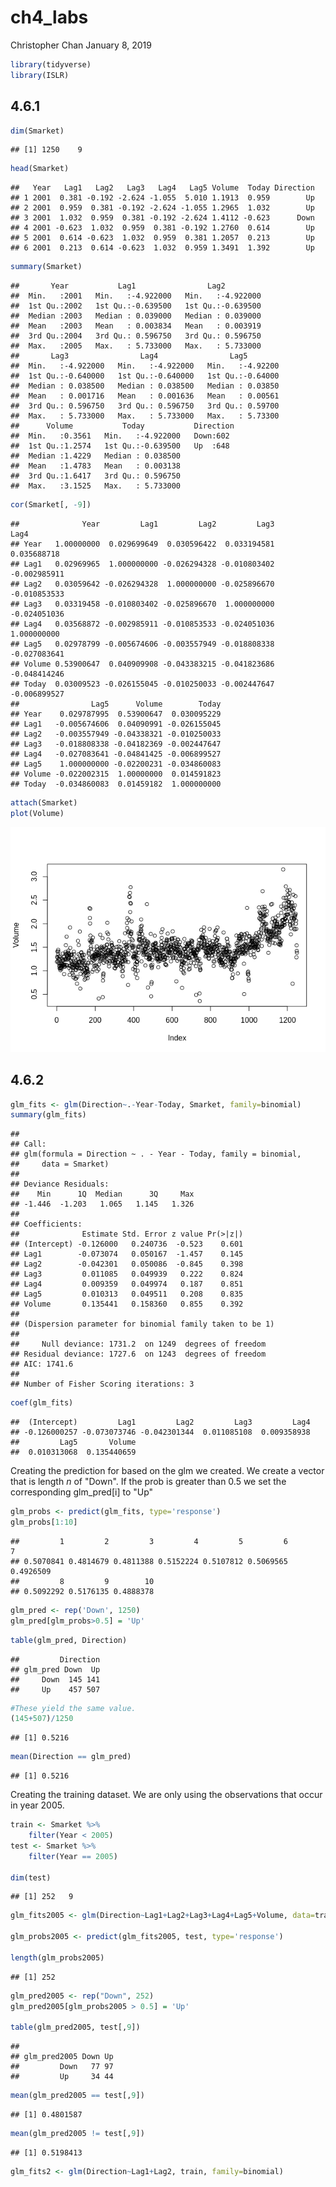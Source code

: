 ch4\_labs
================
Christopher Chan
January 8, 2019

``` r
library(tidyverse)
library(ISLR)
```

4.6.1
-----

``` r
dim(Smarket)
```

    ## [1] 1250    9

``` r
head(Smarket)
```

    ##   Year   Lag1   Lag2   Lag3   Lag4   Lag5 Volume  Today Direction
    ## 1 2001  0.381 -0.192 -2.624 -1.055  5.010 1.1913  0.959        Up
    ## 2 2001  0.959  0.381 -0.192 -2.624 -1.055 1.2965  1.032        Up
    ## 3 2001  1.032  0.959  0.381 -0.192 -2.624 1.4112 -0.623      Down
    ## 4 2001 -0.623  1.032  0.959  0.381 -0.192 1.2760  0.614        Up
    ## 5 2001  0.614 -0.623  1.032  0.959  0.381 1.2057  0.213        Up
    ## 6 2001  0.213  0.614 -0.623  1.032  0.959 1.3491  1.392        Up

``` r
summary(Smarket)
```

    ##       Year           Lag1                Lag2          
    ##  Min.   :2001   Min.   :-4.922000   Min.   :-4.922000  
    ##  1st Qu.:2002   1st Qu.:-0.639500   1st Qu.:-0.639500  
    ##  Median :2003   Median : 0.039000   Median : 0.039000  
    ##  Mean   :2003   Mean   : 0.003834   Mean   : 0.003919  
    ##  3rd Qu.:2004   3rd Qu.: 0.596750   3rd Qu.: 0.596750  
    ##  Max.   :2005   Max.   : 5.733000   Max.   : 5.733000  
    ##       Lag3                Lag4                Lag5         
    ##  Min.   :-4.922000   Min.   :-4.922000   Min.   :-4.92200  
    ##  1st Qu.:-0.640000   1st Qu.:-0.640000   1st Qu.:-0.64000  
    ##  Median : 0.038500   Median : 0.038500   Median : 0.03850  
    ##  Mean   : 0.001716   Mean   : 0.001636   Mean   : 0.00561  
    ##  3rd Qu.: 0.596750   3rd Qu.: 0.596750   3rd Qu.: 0.59700  
    ##  Max.   : 5.733000   Max.   : 5.733000   Max.   : 5.73300  
    ##      Volume           Today           Direction 
    ##  Min.   :0.3561   Min.   :-4.922000   Down:602  
    ##  1st Qu.:1.2574   1st Qu.:-0.639500   Up  :648  
    ##  Median :1.4229   Median : 0.038500             
    ##  Mean   :1.4783   Mean   : 0.003138             
    ##  3rd Qu.:1.6417   3rd Qu.: 0.596750             
    ##  Max.   :3.1525   Max.   : 5.733000

``` r
cor(Smarket[, -9])
```

    ##              Year         Lag1         Lag2         Lag3         Lag4
    ## Year   1.00000000  0.029699649  0.030596422  0.033194581  0.035688718
    ## Lag1   0.02969965  1.000000000 -0.026294328 -0.010803402 -0.002985911
    ## Lag2   0.03059642 -0.026294328  1.000000000 -0.025896670 -0.010853533
    ## Lag3   0.03319458 -0.010803402 -0.025896670  1.000000000 -0.024051036
    ## Lag4   0.03568872 -0.002985911 -0.010853533 -0.024051036  1.000000000
    ## Lag5   0.02978799 -0.005674606 -0.003557949 -0.018808338 -0.027083641
    ## Volume 0.53900647  0.040909908 -0.043383215 -0.041823686 -0.048414246
    ## Today  0.03009523 -0.026155045 -0.010250033 -0.002447647 -0.006899527
    ##                Lag5      Volume        Today
    ## Year    0.029787995  0.53900647  0.030095229
    ## Lag1   -0.005674606  0.04090991 -0.026155045
    ## Lag2   -0.003557949 -0.04338321 -0.010250033
    ## Lag3   -0.018808338 -0.04182369 -0.002447647
    ## Lag4   -0.027083641 -0.04841425 -0.006899527
    ## Lag5    1.000000000 -0.02200231 -0.034860083
    ## Volume -0.022002315  1.00000000  0.014591823
    ## Today  -0.034860083  0.01459182  1.000000000

``` r
attach(Smarket)
plot(Volume)
```

![](ch4_labs_files/figure-markdown_github/unnamed-chunk-4-1.png)

4.6.2
-----

``` r
glm_fits <- glm(Direction~.-Year-Today, Smarket, family=binomial)
summary(glm_fits)
```

    ## 
    ## Call:
    ## glm(formula = Direction ~ . - Year - Today, family = binomial, 
    ##     data = Smarket)
    ## 
    ## Deviance Residuals: 
    ##    Min      1Q  Median      3Q     Max  
    ## -1.446  -1.203   1.065   1.145   1.326  
    ## 
    ## Coefficients:
    ##              Estimate Std. Error z value Pr(>|z|)
    ## (Intercept) -0.126000   0.240736  -0.523    0.601
    ## Lag1        -0.073074   0.050167  -1.457    0.145
    ## Lag2        -0.042301   0.050086  -0.845    0.398
    ## Lag3         0.011085   0.049939   0.222    0.824
    ## Lag4         0.009359   0.049974   0.187    0.851
    ## Lag5         0.010313   0.049511   0.208    0.835
    ## Volume       0.135441   0.158360   0.855    0.392
    ## 
    ## (Dispersion parameter for binomial family taken to be 1)
    ## 
    ##     Null deviance: 1731.2  on 1249  degrees of freedom
    ## Residual deviance: 1727.6  on 1243  degrees of freedom
    ## AIC: 1741.6
    ## 
    ## Number of Fisher Scoring iterations: 3

``` r
coef(glm_fits)
```

    ##  (Intercept)         Lag1         Lag2         Lag3         Lag4 
    ## -0.126000257 -0.073073746 -0.042301344  0.011085108  0.009358938 
    ##         Lag5       Volume 
    ##  0.010313068  0.135440659

Creating the prediction for based on the glm we created. We create a vector that is length *n* of "Down". If the prob is greater than 0.5 we set the corresponding glm\_pred\[i\] to "Up"

``` r
glm_probs <- predict(glm_fits, type='response')
glm_probs[1:10]
```

    ##         1         2         3         4         5         6         7 
    ## 0.5070841 0.4814679 0.4811388 0.5152224 0.5107812 0.5069565 0.4926509 
    ##         8         9        10 
    ## 0.5092292 0.5176135 0.4888378

``` r
glm_pred <- rep('Down', 1250)
glm_pred[glm_probs>0.5] = 'Up'
```

``` r
table(glm_pred, Direction)
```

    ##         Direction
    ## glm_pred Down  Up
    ##     Down  145 141
    ##     Up    457 507

``` r
#These yield the same value.
(145+507)/1250
```

    ## [1] 0.5216

``` r
mean(Direction == glm_pred)
```

    ## [1] 0.5216

Creating the training dataset. We are only using the observations that occur in year 2005.

``` r
train <- Smarket %>%
    filter(Year < 2005)
test <- Smarket %>%
    filter(Year == 2005)

dim(test)
```

    ## [1] 252   9

``` r
glm_fits2005 <- glm(Direction~Lag1+Lag2+Lag3+Lag4+Lag5+Volume, data=train, family=binomial)

glm_probs2005 <- predict(glm_fits2005, test, type='response')

length(glm_probs2005)
```

    ## [1] 252

``` r
glm_pred2005 <- rep("Down", 252)
glm_pred2005[glm_probs2005 > 0.5] = 'Up'

table(glm_pred2005, test[,9])
```

    ##             
    ## glm_pred2005 Down Up
    ##         Down   77 97
    ##         Up     34 44

``` r
mean(glm_pred2005 == test[,9])
```

    ## [1] 0.4801587

``` r
mean(glm_pred2005 != test[,9])
```

    ## [1] 0.5198413

``` r
glm_fits2 <- glm(Direction~Lag1+Lag2, train, family=binomial)
```
